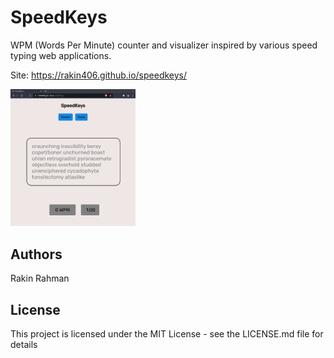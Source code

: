# SpeedKeys

WPM (Words Per Minute) counter and visualizer inspired by various speed typing
web applications.

Site: https://rakin406.github.io/speedkeys/

<img src="./public/screenshot.png" alt="Screenshot" width="200"/>

## Authors

Rakin Rahman

## License

This project is licensed under the MIT License - see the LICENSE.md file for details
